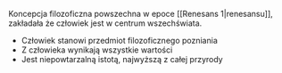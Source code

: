Koncepcja filozoficzna powszechna w epoce [[Renesans 1|renesansu]], zakładała że człowiek jest w centrum wszechświata.

- Człowiek stanowi przedmiot filozoficznego pozniania
- Z człowieka wynikają wszystkie wartości
- Jest niepowtarzalną istotą, najwyższą z całej przyrody